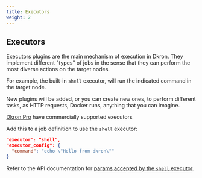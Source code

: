 ```yaml
---
title: Executors
weight: 2
---
```


## Executors

Executors plugins are the main mechanism of execution in Dkron. They implement different "types" of jobs in the sense that they can perform the most diverse actions on the target nodes.

For example, the built-in `shell` executor, will run the indicated command in the target node.

New plugins will be added, or you can create new ones, to perform different tasks, as HTTP requests, Docker runs, anything that you can imagine.

[Dkron Pro](/products/pro/) have commercially supported executors

Add this to a job definition to use the `shell` executor:

```json
"executor": "shell",
"executor_config": {
  "command": "echo \"Hello from dkron\""
}
```

Refer to the API documentation for [params accepted by the `shell` executor](/usage/api/#executor-shell).
